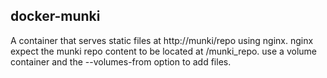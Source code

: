 docker-munki
-----
A container that serves static files at http://munki/repo using nginx.
nginx expect the munki repo content to be located at /munki_repo. use a volume container and the --volumes-from option to add files.

